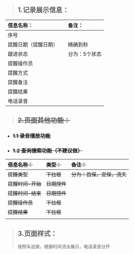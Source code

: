 > ## 1.记录展示信息：

| **信息名称：** |  | **备注：** |
| :--- | :--- | :--- |
| 序号 |  |  |
| 提醒日期（提醒日期） |  | 精确到秒 |
| 跟进状态 |  | 分为：5个状态 |
| 提醒操作员 |  |  |
| 提醒方式 |  |  |
| 提醒备注 |  |  |
| 提醒结果 |  |  |
| 电话录音 |  |  |

> ## ~~2.页面其他功能：~~

* ### ~~1.1 录音播放功能~~
* ### ~~1.2 查询搜索功能（不建议做）~~

| ~~**信息名称：**~~ | ~~**类型：**~~ | ~~**备注：**~~ |
| :--- | :--- | :--- |
| ~~提醒类型~~ | ~~下拉框~~ | ~~分为：首保，定保，流失~~ |
| ~~提醒时间-开始~~ | ~~日期控件~~ |  |
| ~~提醒时间-结束~~ | ~~日期控件~~ |  |
| ~~提醒操作员~~ | ~~下拉框~~ |  |
| ~~提醒结果~~ | ~~下拉框~~ |  |
|  |  |  |

> ## 3.页面样式：
>
> 按照车巡做，根据时间流水展示，电话录音分开




